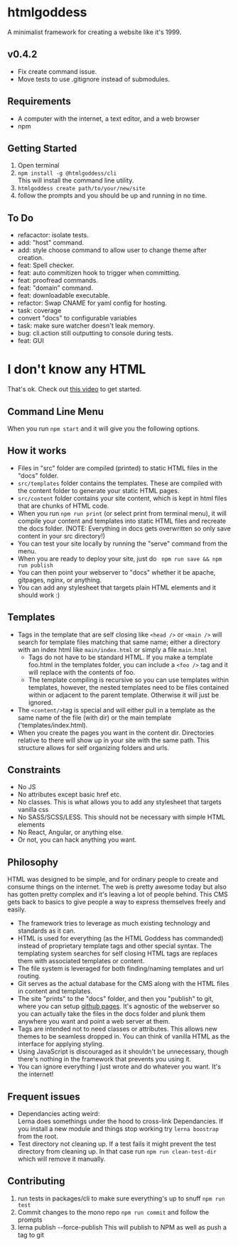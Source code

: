 # htmlgoddess
A minimalist framework for creating a website like it's 1999. 

## v0.4.2
- Fix create command issue.
- Move tests to use .gitignore instead of submodules. 

## Requirements
- A computer with the internet, a text editor, and a web browser
- npm

## Getting Started
1. Open terminal
1. ``` npm install -g @htmlgoddess/cli ```  
This will install the command line utility. 
1. ``` htmlgoddess create path/to/your/new/site ``` 
1. follow the prompts and you should be up and running in no time.

## To Do
- refacactor: isolate tests.
- add: "host" command.
- add: style choose command to allow user to change theme after creation.
- feat: Spell checker.
- feat: auto commitizen hook to trigger when committing.
- feat: proofread commands.
- feat: "domain" command.
- feat: downloadable executable.
- refactor: Swap CNAME for yaml config for hosting.
- task: coverage
- convert "docs" to configurable variables
- task: make sure watcher doesn't leak memory.
- bug: cli.action still outputting to console during tests.
- feat: GUI

# I don't know any HTML
That's ok. Check out [this video](https://www.youtube.com/watch?v=3RXlQPkJzCM) to get started.

## Command Line Menu
When you run ``` npm start ``` and it will give you the following options.

## How it works
- Files in "src" folder are compiled (printed) to static HTML files in the "docs" folder. 
- ``` src/templates ``` folder contains the templates. These are compiled with the content folder to generate your static HTML pages.
- ``` src/content ``` folder contains your site content, which is kept in html files that are chunks of HTML code. 
- When you run ``` npm run print ``` (or select print from terminal menu), it will compile your content and templates into static HTML files and recreate the docs folder. (NOTE: Everything in docs gets overwritten so only save content in your src directory!)
- You can test your site locally by running the "serve" command from the menu.
- When you are ready to deploy your site, just do 
``` npm run save && npm run publish```
- You can then point your webserver to "docs" whether it be apache, gitpages, nginx, or anything.
- You can add any stylesheet that targets plain HTML elements and it should work :)

## Templates
- Tags in the template that are self closing like `<head />` or `<main />` will search for template files matching that same name; either a directory with an index html like ```main/index.html``` or simply a file ```main.html```
    - Tags do not have to be standard HTML. If you make a template foo.html in the templates folder, you can include a `` <foo /> `` tag and it will replace with the contents of foo.
    - The template compiling is recursive so you can use templates within templates, however, the nested templates need to be files contained within or adjacent to the parent template. Otherwise it will just be ignored.
- The ```<content/>```tag is special and will either pull in a template as the same name of the file (with dir) or the main template ('templates/index.html).
- When you create the pages you want in the content dir. Directories relative to there will show up in your site with the same path. This structure allows for self organizing folders and urls.

## Constraints
- No JS
- No attributes except basic href etc.
- No classes. This is what allows you to add any stylesheet that targets vanilla css
- No SASS/SCSS/LESS. This should not be necessary with simple HTML elements
- No React, Angular, or anything else.
- Or not, you can hack anything you want.

## Philosophy
HTML was designed to be simple, and for ordinary people to create and consume things on the internet. The web is pretty awesome today but also has gotten pretty complex and it's leaving a lot of people behind. This CMS gets back to basics to give people a way to express themselves freely and easily.

- The framework tries to leverage as much existing technology and standards as it can.
- HTML is used for everything (as the HTML Goddess has commanded) instead of proprietary template tags and other special syntax. The templating system searches for self closing HTML tags are replaces them with associated templates or content.
- The file system is leveraged for both finding/naming templates and url routing.
- Git serves as the actual database for the CMS along with the HTML files in content and templates.
- The site "prints" to the "docs" folder, and then you "publish" to git, where you can setup [github pages](https://pages.github.com/). It's agnostic of the webserver so you can actually take the files in the docs folder and plunk them anywhere you want and point a web server at them.
- Tags are intended not to need classes or attributes. This allows new themes to be seamless dropped in. You can think of vanilla HTML as the interface for applying styling. 
- Using JavaScript is discouraged as it shouldn't be unnecessary, though there's nothing in the framework that prevents you using it. 
- You can ignore everything I just wrote and do whatever you want. It's the internet!


## Frequent issues
- Dependancies acting weird:  
  Lerna does somethings under the hood to cross-link Dependancies. If you install a new module and things stop working try ```lerna boostrap``` from the root.
- Test directory not cleaning up. If a test fails it might prevent the test directory from cleaning up. In that case run ``` npm run clean-test-dir ``` which will remove it manually.

## Contributing
1. run tests in packages/cli to make sure everything's up to snuff
```npm run test``` 
1. Commit changes to the mono repo
``` npm run commit ``` and follow the prompts
1. lerna publish --force-publish
This will publish to NPM as well as push a tag to git

